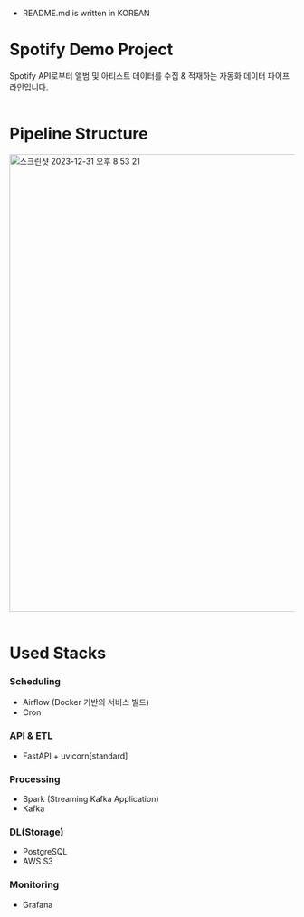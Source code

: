 * README.md is written in KOREAN
# Spotify Demo Project
Spotify API로부터 앨범 및 아티스트 데이터를 수집 & 적재하는 자동화 데이터 파이프라인입니다.<br><br>

# Pipeline Structure
<img width="809" alt="스크린샷 2023-12-31 오후 8 53 21" src="https://github.com/Spotify-DemoProject/docs/assets/130134750/f3e863a2-d4ae-4fad-9e8a-a0b2fc09ec2f"><br><br>

# Used Stacks
### Scheduling
- Airflow (Docker 기반의 서비스 빌드)
- Cron

### API & ETL
- FastAPI + uvicorn[standard]

### Processing
- Spark (Streaming Kafka Application)
- Kafka

### DL(Storage)
- PostgreSQL
- AWS S3

### Monitoring
- Grafana
